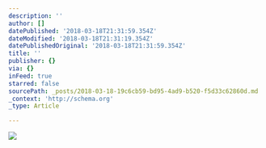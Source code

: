 ```yaml
---
description: ''
author: []
datePublished: '2018-03-18T21:31:59.354Z'
dateModified: '2018-03-18T21:31:19.354Z'
datePublishedOriginal: '2018-03-18T21:31:59.354Z'
title: ''
publisher: {}
via: {}
inFeed: true
starred: false
sourcePath: _posts/2018-03-18-19c6cb59-bd95-4ad9-b520-f5d33c62860d.md
_context: 'http://schema.org'
_type: Article

---
```

![](https://the-grid-user-content.s3-us-west-2.amazonaws.com/11a454b1-a4b2-423a-bfb4-e414a0e10e8c.png)